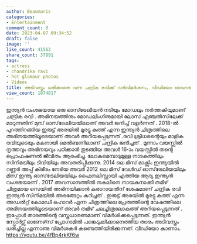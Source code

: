 ```yaml
---
author: Beaumaris
categories:
- Entertainment
comment_count: 0
date: 2023-04-07 09:34:52
draft: false
image: ''
like_count: 41562
share_count: 37891
tags:
- actress
- chandrika ravi
- hot glamour photos
- Videos
title: അടിവസ്ത്രം ധരിക്കാതെ വന്ന ചന്ദ്രിക രവിക്ക് വൻവിമർശനം, വീഡിയോ വൈറൽ
view_count: 1874817
---
```


ഇന്ത്യൻ വംശജയായ ഒരു ഓസ്‌ട്രേലിയൻ നടിയും മോഡലും നർത്തകിയുമാണ് ചന്ദ്രിക രവി . അഭിനയത്തിനും മോഡലിംഗിനുമായി ലോസ് ഏഞ്ചൽസിലേക്ക് മാറുന്നതിന് മുമ്പ് ഓസ്‌ട്രേലിയയിലാണ് അവർ ജനിച്ച് വളർന്നത് . 2018-ൽ പുറത്തിറങ്ങിയ ഇരുട്ട് അരയിൽ മുരട്ടു കുത്ത് എന്ന ഇന്ത്യൻ ചിത്രത്തിലെ അഭിനയത്തിലൂടെയാണ് അവർ അറിയപ്പെടുന്നത് .രവി ശ്രീധരന്റെയും മാളിക രവിയുടെയും മകനായി മെൽബണിലാണ് ചന്ദ്രിക ജനിച്ചത് . മൂന്നാം വയസ്സിൽ നൃത്തവും അഭിനയവും പഠിക്കാൻ തുടങ്ങിയ അവൾ 16-ാം വയസ്സിൽ തന്റെ പ്രൊഫഷണൽ ജീവിതം ആരംഭിച്ചു. ലോകമെമ്പാടുമുള്ള നാടകത്തിലും സിനിമയിലും ടിവിയിലും അവതരിപ്പിക്കുന്നു. 2014 ലെ മിസ് മാക്സിം ഇന്ത്യയിൽ റണ്ണർ അപ്പ് കിരീടം നേടിയ അവർ 2012 ലെ മിസ് വേൾഡ് ഓസ്‌ട്രേലിയയിലും മിസ് ഇന്ത്യ ഓസ്‌ട്രേലിയയിലും ഫൈനലിസ്റ്റായി എത്തിയ ആദ്യ ഇന്ത്യൻ വംശജയാണ് . 2017 അവസാനത്തിൽ നകുലിനെ നായകനാക്കി തമിഴ് ചിത്രമായ സെയിൽ അഭിനയിക്കാൻ കരാറായതിന് ശേഷമാണ് ചന്ദ്രിക രവി ഇന്ത്യൻ സിനിമയിൽ അരങ്ങേറ്റം കുറിച്ചത് . ഇരുട്ട് അരയിൽ മുരട്ടു കുത്ത് എന്ന അഡൽറ്റ് കോമഡി ഹൊറർ എന്ന ചിത്രത്തിലെ പ്രേതത്തിന്റെ വേഷത്തിലെ അഭിനയത്തിലൂടെയാണ് അവർ തമിഴ് ചലച്ചിത്രലോകത്ത് അറിയപ്പെടുന്നത് . ഇപ്പോൾ താരത്തിന്റെ വസ്ത്രധാരണമാണ് വിമർശിക്കപ്പെടുന്നത്. ഇന്ത്യൻ സ്പോർട്സ് ഓണേഴ്‌സ് പ്രോഗാമിൽ പങ്കെടുക്കിക്കാനെത്തിയ താരം അടിവസ്ത്രം ധരിച്ചില്ല എന്നാണു വിമർശകർ കണ്ടെത്തിയിരിക്കുന്നത്. വീഡിയോ കാണാം. https://youtu.be/4fBp4rkKf6w